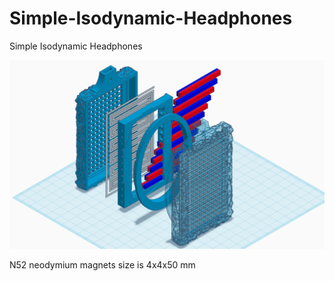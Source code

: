 # Simple-Isodynamic-Headphones
Simple Isodynamic Headphones

![3D Model](Simple_Isodynamic_Headphones.png)


N52 neodymium magnets size is 4x4x50 mm
